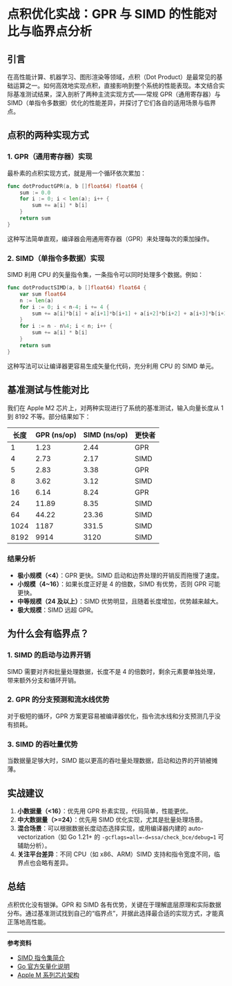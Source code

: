 # 点积优化实战：GPR 与 SIMD 的性能对比与临界点分析

## 引言

在高性能计算、机器学习、图形渲染等领域，点积（Dot Product）是最常见的基础运算之一。如何高效地实现点积，直接影响到整个系统的性能表现。本文结合实际基准测试结果，深入剖析了两种主流实现方式——常规 GPR（通用寄存器）与 SIMD（单指令多数据）优化的性能差异，并探讨了它们各自的适用场景与临界点。

## 点积的两种实现方式

### 1. GPR（通用寄存器）实现

最朴素的点积实现方式，就是用一个循环依次累加：

```go
func dotProductGPR(a, b []float64) float64 {
    sum := 0.0
    for i := 0; i < len(a); i++ {
        sum += a[i] * b[i]
    }
    return sum
}
```

这种写法简单直观，编译器会用通用寄存器（GPR）来处理每次的乘加操作。

### 2. SIMD（单指令多数据）实现

SIMD 利用 CPU 的矢量指令集，一条指令可以同时处理多个数据。例如：

```go
func dotProductSIMD(a, b []float64) float64 {
    var sum float64
    n := len(a)
    for i := 0; i < n-4; i += 4 {
        sum += a[i]*b[i] + a[i+1]*b[i+1] + a[i+2]*b[i+2] + a[i+3]*b[i+3]
    }
    for i := n - n%4; i < n; i++ {
        sum += a[i] * b[i]
    }
    return sum
}
```

这种写法可以让编译器更容易生成矢量化代码，充分利用 CPU 的 SIMD 单元。

## 基准测试与性能对比

我们在 Apple M2 芯片上，对两种实现进行了系统的基准测试，输入向量长度从 1 到 8192 不等。部分结果如下：

| 长度 | GPR (ns/op) | SIMD (ns/op) | 更快者 |
|------|-------------|--------------|--------|
| 1    | 1.23        | 2.44         | GPR    |
| 4    | 2.73        | 2.17         | SIMD   |
| 5    | 2.83        | 3.38         | GPR    |
| 8    | 3.62        | 3.12         | SIMD   |
| 16   | 6.14        | 8.24         | GPR    |
| 24   | 11.89       | 8.35         | SIMD   |
| 64   | 44.22       | 23.36        | SIMD   |
| 1024 | 1187        | 331.5        | SIMD   |
| 8192 | 9914        | 3120         | SIMD   |

### 结果分析

- **极小规模（<4）**：GPR 更快。SIMD 启动和边界处理的开销反而拖慢了速度。
- **小规模（4~16）**：如果长度正好是 4 的倍数，SIMD 有优势，否则 GPR 可能更快。
- **中等规模（24 及以上）**：SIMD 优势明显，且随着长度增加，优势越来越大。
- **极大规模**：SIMD 远超 GPR。

## 为什么会有临界点？

### 1. SIMD 的启动与边界开销
SIMD 需要对齐和批量处理数据，长度不是 4 的倍数时，剩余元素要单独处理，带来额外分支和循环开销。

### 2. GPR 的分支预测和流水线优势
对于极短的循环，GPR 方案更容易被编译器优化，指令流水线和分支预测几乎没有损耗。

### 3. SIMD 的吞吐量优势
当数据量足够大时，SIMD 能以更高的吞吐量处理数据，启动和边界的开销被摊薄。

## 实战建议

1. **小数据量（<16）**：优先用 GPR 朴素实现，代码简单，性能更优。
2. **中大数据量（>=24）**：优先用 SIMD 优化实现，尤其是批量处理场景。
3. **混合场景**：可以根据数据长度动态选择实现，或用编译器内建的 auto-vectorization（如 Go 1.21+ 的 `-gcflags=all=-d=ssa/check_bce/debug=1` 可辅助分析）。
4. **关注平台差异**：不同 CPU（如 x86、ARM）SIMD 支持和指令宽度不同，临界点也会略有差异。

## 总结

点积优化没有银弹。GPR 和 SIMD 各有优势，关键在于理解底层原理和实际数据分布。通过基准测试找到自己的“临界点”，并据此选择最合适的实现方式，才能真正落地高性能。

---

**参考资料**
- [SIMD 指令集简介](https://en.wikipedia.org/wiki/SIMD)
- [Go 官方矢量化说明](https://github.com/golang/go/wiki/CompilerOptimizations#auto-vectorization)
- [Apple M 系列芯片架构](https://developer.apple.com/documentation/apple-silicon)

